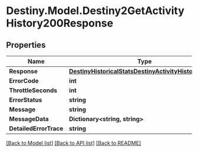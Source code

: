 # Destiny.Model.Destiny2GetActivityHistory200Response

## Properties

Name | Type | Description | Notes
------------ | ------------- | ------------- | -------------
**Response** | [**DestinyHistoricalStatsDestinyActivityHistoryResults**](DestinyHistoricalStatsDestinyActivityHistoryResults.md) |  | [optional] 
**ErrorCode** | **int** |  | [optional] 
**ThrottleSeconds** | **int** |  | [optional] 
**ErrorStatus** | **string** |  | [optional] 
**Message** | **string** |  | [optional] 
**MessageData** | **Dictionary&lt;string, string&gt;** |  | [optional] 
**DetailedErrorTrace** | **string** |  | [optional] 

[[Back to Model list]](../README.md#documentation-for-models) [[Back to API list]](../README.md#documentation-for-api-endpoints) [[Back to README]](../README.md)

